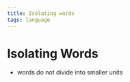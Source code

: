```yaml
---
title: Isolating words
tags: language
---
```


# Isolating Words
- words do not divide into smaller units




















































































